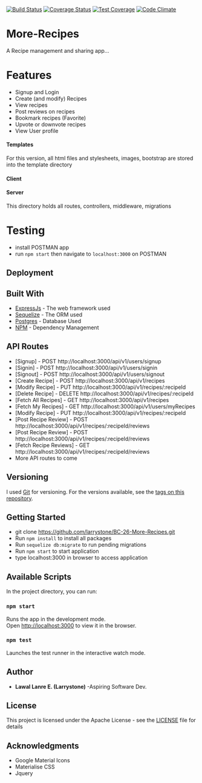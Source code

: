 [![Build Status](https://travis-ci.org/larrystone/BC-26-More-Recipes.svg?branch=develop)](https://travis-ci.org/larrystone/BC-26-More-Recipes)
[![Coverage Status](https://coveralls.io/repos/github/larrystone/BC-26-More-Recipes/badge.svg?branch=develop)](https://coveralls.io/github/larrystone/BC-26-More-Recipes?branch=develop)
[![Test Coverage](https://codeclimate.com/github/larrystone/BC-26-More-Recipes/badges/coverage.svg)](https://codeclimate.com/larrystone/BC-26-More-Recipes/coverage)
[![Code Climate](https://codeclimate.com/github/larrystone/BC-26-More-Recipes/badges/gpa.svg)](https://codeclimate.com/github/larrystone/BC-26-More-Recipes)

# More-Recipes
A Recipe management and sharing app...

# Features
- Signup and Login
- Create (and modify) Recipes
- View recipes
- Post reviews on recipes
- Bookmark recipes (Favorite)
- Upvote or downvote recipes
- View User profile

#### Templates
For this version, all html files and stylesheets, images, bootstrap are stored into the template directory

#### Client


#### Server
This directory holds all routes, controllers, middleware, migrations

# Testing
- install POSTMAN app
- run `npm start` then navigate to `localhost:3000` on POSTMAN

## Deployment


## Built With

* [ExpressJs](https://expressjs.com/) - The web framework used
* [Sequelize](http://docs.sequelizejs.com/) - The ORM used
* [Postgres](https://www.postgresql.org/) - Database Used
* [NPM](https://www.npmjs.com/) - Dependency Management

## API Routes

* [Signup] - POST http://localhost:3000/api/v1/users/signup
* [Signin] - POST http://localhost:3000/api/v1/users/signin
* [Signout] - POST http://localhost:3000/api/v1/users/signout
* [Create Recipe] - POST http://localhost:3000/api/v1/recipes
* [Modify Recipe] - PUT http://localhost:3000/api/v1/recipes/:recipeId
* [Delete Recipe] - DELETE http://localhost:3000/api/v1/recipes/:recipeId
* [Fetch All Recipes] - GET http://localhost:3000/api/v1/recipes
* [Fetch My Recipes] - GET http://localhost:3000/api/v1/users/myRecipes
* [Modify Recipe] - PUT http://localhost:3000/api/v1/recipes/:recipeId
* [Post Recipe Review] - POST http://localhost:3000/api/v1/recipes/:recipeId/reviews
* [Post Recipe Review] - POST http://localhost:3000/api/v1/recipes/:recipeId/reviews
* [Fetch Recipe Reviews] - GET http://localhost:3000/api/v1/recipes/:recipeId/reviews
* More API routes to come

## Versioning

I used [Git](https://git-scm.com/) for versioning. For the versions available, see the [tags on this repository](https://github.com/larrystone/BC-26-More-Recipes.git).

## Getting Started

* git clone https://github.com/larrystone/BC-26-More-Recipes.git
* Run `npm install` to install all packages
* Run `sequelize db:migrate` to run pending migrations
* Run `npm start` to start application
* type localhost:3000 in browser to access application

## Available Scripts

In the project directory, you can run:

### `npm start`

Runs the app in the development mode.<br>
Open [http://localhost:3000](http://localhost:3000) to view it in the browser.

### `npm test`

Launches the test runner in the interactive watch mode.

## Author
* **Lawal Lanre E. (Larrystone)** -Aspiring Software Dev.

## License

This project is licensed under the Apache License - see the [LICENSE](LICENSE) file for details

## Acknowledgments

* Google Material Icons
* Materialise CSS
* Jquery